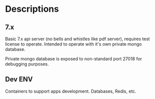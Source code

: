 # Descriptions

## 7.x

Basic 7.x api server (no bells and whistles like pdf server), requires test license to operate. Intended to operate with it's own private mongo database.

Private mongo database is exposed to non-standard port 27018 for debugging purposes.

## Dev ENV

Containers to support apps development. Databases, Redis, etc.
